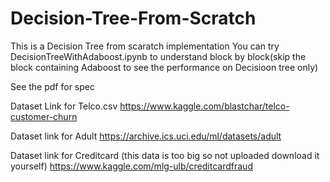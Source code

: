 # Decision-Tree-From-Scratch

This is a Decision Tree from scaratch implementation
You can try DecisionTreeWithAdaboost.ipynb to understand block by block(skip the block containing Adaboost to see the performance on Decisioon tree only)

See the pdf for spec

Dataset Link for Telco.csv
https://www.kaggle.com/blastchar/telco-customer-churn

Dataset link for Adult
https://archive.ics.uci.edu/ml/datasets/adult

Dataset link for Creditcard (this data is too big so not uploaded download it yourself)
https://www.kaggle.com/mlg-ulb/creditcardfraud

